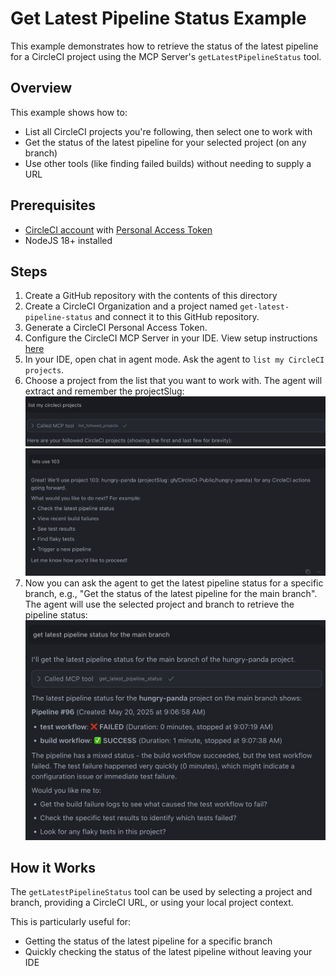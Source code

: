 # Get Latest Pipeline Status Example

This example demonstrates how to retrieve the status of the latest pipeline for a CircleCI project using the MCP Server's `getLatestPipelineStatus` tool.

## Overview

This example shows how to:

- List all CircleCI projects you're following, then select one to work with
- Get the status of the latest pipeline for your selected project (on any branch)
- Use other tools (like finding failed builds) without needing to supply a URL

## Prerequisites

- [CircleCI account](https://circleci.com/signup/) with [Personal Access Token](https://circleci.com/docs/managing-api-tokens/)
- NodeJS 18+ installed

## Steps

1. Create a GitHub repository with the contents of this directory
2. Create a CircleCI Organization and a project named `get-latest-pipeline-status` and connect it to this GitHub repository.
3. Generate a CircleCI Personal Access Token.
4. Configure the CircleCI MCP Server in your IDE. View setup instructions [here](https://github.com/circleci-public/mcp-server-circleci/?tab=readme-ov-file#installation)
5. In your IDE, open chat in agent mode. Ask the agent to `list my CircleCI projects`.
6. Choose a project from the list that you want to work with. The agent will extract and remember the projectSlug:
   ![list projects](images/list-projects.png)
   ![choose project](images/choose-project.png)
7. Now you can ask the agent to get the latest pipeline status for a specific branch, e.g., "Get the status of the latest pipeline for the main branch". The agent will use the selected project and branch to retrieve the pipeline status:
   ![get latest pipeline status placeholder](images/get-latest-pipeline-status.png)

## How it Works

The `getLatestPipelineStatus` tool can be used by selecting a project and branch, providing a CircleCI URL, or using your local project context.

This is particularly useful for:
- Getting the status of the latest pipeline for a specific branch
- Quickly checking the status of the latest pipeline without leaving your IDE
